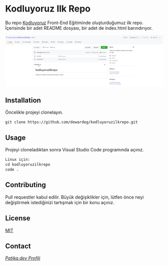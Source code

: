 # Kodluyoruz Ilk Repo

Bu repo [Kodluyoruz](https://www.kodluyoruz.org) Front-End Eğitiminde oluşturduğumuz ilk repo. İçerisinde bir adet README dosyası, bir adet de index.html barındırıyor.

![](img/github.png)

## Installation

Öncelikle projeyi clonelayın. 

```
git clone https://github.com/dewardeg/kodluyoruzilkrepo.git
```

## Usage

Projeyi cloneladıktan sonra Visual Studio Code programında açınız. 

```
Linux için:
cd kodluyoruzilkrepo
code .
```

## Contributing

Pull requestler kabul edilir. Büyük değişiklikler için, lütfen önce neyi değiştirmek istediğinizi tartışmak için bir konu açınız.

## License

[MIT](https://choosealicense.com/licenses/mit/)

## Contact 

[*Patika.dev Profili*](https://app.patika.dev/dews)
